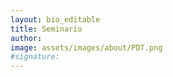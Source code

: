 ```yaml
---
layout: bio_editable
title: Seminario
author:
image: assets/images/about/PDT.png
#signature:
---
```


